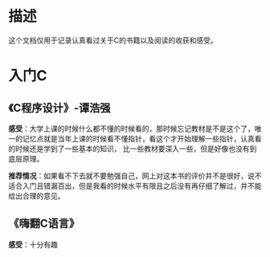 # 描述
这个文档仅用于记录认真看过关于C的书籍以及阅读的收获和感受。

# 入门C
## 《C程序设计》-谭浩强
**感受**：大学上课的时候什么都不懂的时候看的，那时候忘记教材是不是这个了，唯一的记忆点就是当年上课的时候看不懂指针，看这个才开始理解一些指针，认真看的时候还是学到了一些基本的知识，
比一些教材要深入一些，但是好像也没有到底层原理。

**推荐情况**：如果看不下去就不要勉强自己，网上对这本书的评价并不是很好，说不适合入门且错漏百出，但是我看的时候水平有限且之后没有再仔细了解过，并不能给出合理的意见。

## 《嗨翻C语言》
**感受**：十分有趣
